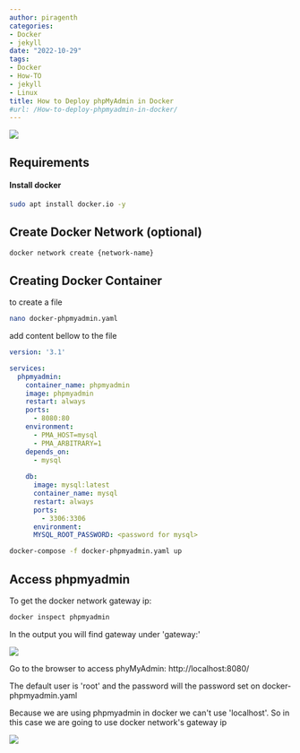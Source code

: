```yaml
---
author: piragenth
categories:
- Docker
- jekyll
date: "2022-10-29"
tags:
- Docker
- How-TO
- jekyll
- Linux
title: How to Deploy phpMyAdmin in Docker
#url: /How-to-deploy-phpmyadmin-in-docker/
---
```



![](https://linuxtutorialforbeginners.com/assets/Pictures/0-containerize-mysql-and-phpmyadmin-using-docker-containers-banner.jpg)

## Requirements
#### Install docker 
```bash
sudo apt install docker.io -y
```

## Create Docker Network (optional)

```bash
docker network create {network-name}
```

## Creating Docker Container

to create a file
```bash
nano docker-phpmyadmin.yaml
```
add content bellow to the file

```yaml
version: '3.1'

services:
  phpmyadmin:
    container_name: phpmyadmin
    image: phpmyadmin
    restart: always
    ports:
      - 8080:80
    environment:
      - PMA_HOST=mysql
      - PMA_ARBITRARY=1
    depends_on:
      - mysql
  
    db:
      image: mysql:latest
      container_name: mysql
      restart: always
      ports:
        - 3306:3306
      environment:
      MYSQL_ROOT_PASSWORD: <password for mysql>
```

```bash
docker-compose -f docker-phpmyadmin.yaml up 
```

## Access phpmyadmin


To get the docker network gateway ip:

```bash
docker inspect phpmyadmin
```

In the output you will find gateway under 'gateway:'

![](https://linuxtutorialforbeginners.com/assets/Pictures/docker-networks-gateway.png)




Go to the browser to access phyMyAdmin: http://localhost:8080/

The default user is 'root' and the password will the password set on docker-phpmyadmin.yaml

Because we are using phpmyadmin in docker we can't use 'localhost'. So in this case we are going to use docker network's gateway ip

![](https://linuxtutorialforbeginners.com/assets/Pictures/Phpmyadmin.png)
